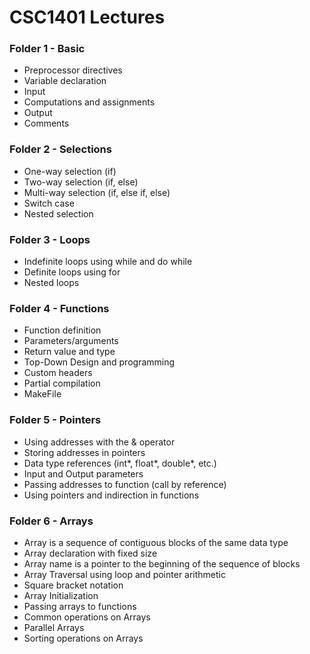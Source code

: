 # CSC1401 Lectures

### Folder 1 - Basic
- Preprocessor directives
- Variable declaration
- Input
- Computations and assignments
- Output
- Comments

### Folder 2 - Selections
- One-way selection (if)
- Two-way selection (if, else)
- Multi-way selection (if, else if, else)
- Switch case
- Nested selection

### Folder 3 - Loops
- Indefinite loops using while and do while
- Definite loops using for
- Nested loops

### Folder 4 - Functions
- Function definition
- Parameters/arguments
- Return value and type
- Top-Down Design and programming
- Custom headers
- Partial compilation
- MakeFile

### Folder 5 - Pointers
- Using addresses with the & operator
- Storing addresses in pointers
- Data type references (int*, float*, double*, etc.)
- Input and Output parameters
- Passing addresses to function (call by reference)
- Using pointers and indirection in functions

### Folder 6 - Arrays
- Array is a sequence of contiguous blocks of the same data type
- Array declaration with fixed size
- Array name is a pointer to the beginning of the sequence of blocks
- Array Traversal using loop and pointer arithmetic
- Square bracket notation
- Array Initialization
- Passing arrays to functions
- Common operations on Arrays
- Parallel Arrays
- Sorting operations on Arrays